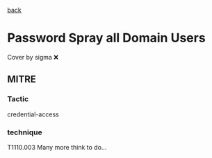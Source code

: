 [back](../index.md)
# Password Spray all Domain Users
Cover by sigma :x: 
## MITRE
### Tactic
credential-access
### technique
T1110.003
Many more think to do...